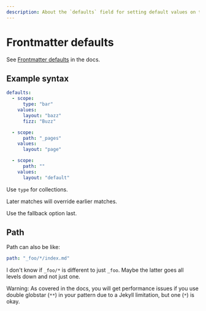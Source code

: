 ```yaml
---
description: About the `defaults` field for setting default values on the frontmatter pages
---
```

# Frontmatter defaults

See [Frontmatter defaults](https://jekyllrb.com/docs/configuration/front-matter-defaults/) in the docs.

## Example syntax

```yaml
defaults:
  - scope:
      type: "bar"
    values:
      layout: "bazz"
      fizz: "Buzz"

  - scope:
      path: "_pages"
    values:
      layout: "page"

  - scope:
      path: ""
    values:
      layout: "default"
```

Use `type` for collections.

Later matches will override earlier matches.

Use the fallback option last.


## Path

Path can also be like:

```yaml
path: "_foo/*/index.md"
```

I don't know if `_foo/*` is different to just `_foo`. Maybe the latter goes all levels down and not just one.

Warning: As covered in the docs, you will get performance issues if you use double globstar (`**`) in your pattern due to a Jekyll limitation, but one (`*`) is okay.
